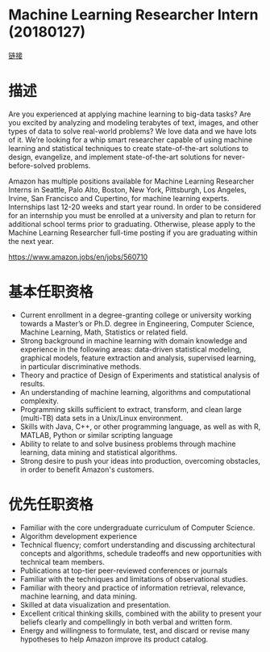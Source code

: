 # Machine Learning Researcher Intern (20180127)

[链接](https://www.amazon.jobs/zh/jobs/560711/machine-learning-researcher-intern)

# 描述

Are you experienced at applying machine learning to big-data tasks? Are you excited by analyzing and modeling terabytes of text, images, and other types of data to solve real-world problems? We love data and we have lots of it. We’re looking for a whip smart researcher capable of using machine learning and statistical techniques to create state-of-the-art solutions to design, evangelize, and implement state-of-the-art solutions for never-before-solved problems.

Amazon has multiple positions available for Machine Learning Researcher Interns in Seattle, Palo Alto, Boston, New York, Pittsburgh, Los Angeles, Irvine, San Francisco and Cupertino, for machine learning experts.
Internships last 12-20 weeks and start year round. In order to be considered for an internship you must be enrolled at a university and plan to return for additional school terms prior to graduating. Otherwise, please apply to the Machine Learning Researcher full-time posting if you are graduating within the next year.

https://www.amazon.jobs/en/jobs/560710

# 基本任职资格

- Current enrollment in a degree-granting college or university working towards a Master’s or Ph.D. degree in Engineering, Computer Science, Machine Learning, Math, Statistics or related field.
- Strong background in machine learning with domain knowledge and experience in the following areas: data-driven statistical modeling, graphical models, feature extraction and analysis, supervised learning, in particular discriminative methods.
- Theory and practice of Design of Experiments and statistical analysis of results.
- An understanding of machine learning, algorithms and computational complexity.
- Programming skills sufficient to extract, transform, and clean large (multi-TB) data sets in a Unix/Linux environment.
- Skills with Java, C++, or other programming language, as well as with R, MATLAB, Python or similar scripting language
- Ability to relate to and solve business problems through machine learning, data mining and statistical algorithms.
- Strong desire to push your ideas into production, overcoming obstacles, in order to benefit Amazon's customers.

# 优先任职资格

- Familiar with the core undergraduate curriculum of Computer Science.
- Algorithm development experience
- Technical fluency; comfort understanding and discussing architectural concepts and algorithms, schedule tradeoffs and new opportunities with technical team members.
- Publications at top-tier peer-reviewed conferences or journals
- Familiar with the techniques and limitations of observational studies.
- Familiar with theory and practice of information retrieval, relevance, machine learning, and data mining.
- Skilled at data visualization and presentation.
- Excellent critical thinking skills, combined with the ability to present your beliefs clearly and compellingly in both verbal and written form.
- Energy and willingness to formulate, test, and discard or revise many hypotheses to help Amazon improve its product catalog.